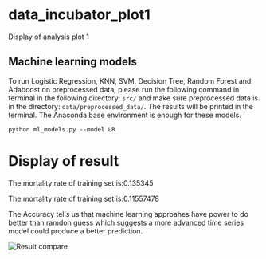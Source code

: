 # data_incubator_plot1
Display of analysis plot 1

## Machine learning models
To run Logistic Regression, KNN, SVM, Decision Tree, Random Forest and Adaboost on preprocessed data, please run the following command in terminal in the following directory: `src/` and make sure preprocessed data is in the directory: `data/preprocessed_data/`. The results will be printed in the terminal. The Anaconda base environment is enough for these models.

    python ml_models.py --model LR
    
   
# Display of result

The mortality rate of training set is:0.135345

The mortality rate of training set is:0.11557478

The Accuracy tells us that machine learning approahes have power to do better than ramdon guess which suggests a more advanced time series model could produce a better prediction.

![Result compare](cmp.png)
